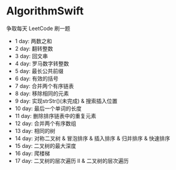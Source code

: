 # AlgorithmSwift
争取每天 LeetCode 刷一题

- 1  day: 两数之和
- 2  day: 翻转整数
- 3  day: 回文串
- 4  day: 罗马数字转整数
- 5  day: 最长公共前缀
- 6  day: 有效的括号
- 7  day: 合并两个有序链表
- 8  day: 移除相同的元素
- 9  day: 实现strStr()(未完成) & 搜索插入位置
- 10 day: 最后一个单词的长度
- 11 day: 删除排序链表中的重复元素
- 12 day: 合并两个有序数组
- 13 day: 相同的树
- 14 day: 对称二叉树 & 冒泡排序 & 插入排序 & 归并排序 & 快速排序
- 15 day: 二叉树的最大深度
- 16 day: 爬楼梯
- 17 day: 二叉树的层次遍历 II & 二叉树的层次遍历